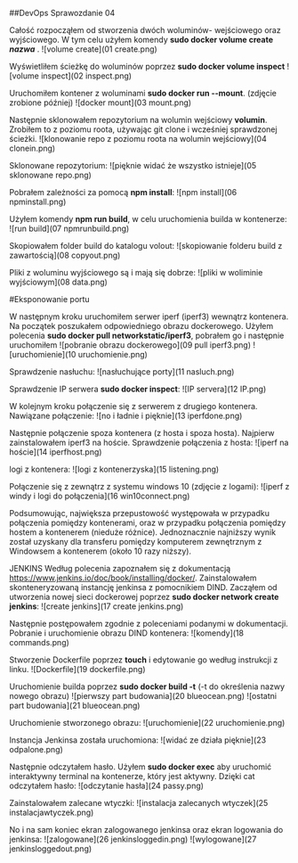 ##DevOps Sprawozdanie 04


Całość rozpocząłem od stworzenia dwóch woluminów- wejściowego oraz wyjściowego. W tym celu użyłem komendy **sudo docker volume create** ***nazwa*** .
![volume create](01 create.png)

Wyświetliłem ścieżkę do woluminów poprzez **sudo docker volume inspect**
![volume inspect](02 inspect.png)

Uruchomiłem kontener z woluminami **sudo docker run --mount**. (zdjęcie zrobione później)
![docker mount](03 mount.png)

Następnie sklonowałem repozytorium na wolumin wejściowy **volumin**. Zrobiłem to z poziomu roota, używając git clone i wcześniej sprawdzonej ścieżki.
![klonowanie repo z poziomu roota na wolumin wejściowy](04 clonein.png)

Sklonowane repozytorium:
![pięknie widać że wszystko istnieje](05 sklonowane repo.png)

Pobrałem zależności za pomocą **npm install**:
![npm install](06 npminstall.png)

Użyłem komendy **npm run build**, w celu uruchomienia builda w kontenerze:
![run build](07 npmrunbuild.png)

Skopiowałem folder build do katalogu volout:
![skopiowanie folderu build z zawartością](08 copyout.png)

Pliki z woluminu wyjściowego są i mają się dobrze:
![pliki w woliminie wyjściowym](08 data.png)

#Eksponowanie portu

W następnym kroku uruchomiłem serwer iperf (iperf3) wewnątrz kontenera. Na początek poszukałem odpowiedniego obrazu dockerowego. Użyłem polecenia **sudo docker pull networkstatic/iperf3**, pobrałem go i następnie uruchomiłem
![pobranie obrazu dockerowego](09 pull iperf3.png)
![uruchomienie](10 uruchomienie.png)

Sprawdzenie nasłuchu:
![nasłuchujące porty](11 nasluch.png)

Sprawdzenie IP serwera **sudo docker inspect**:
![IP servera](12 IP.png)

W kolejnym kroku połączenie się z serwerem z drugiego kontenera. Nawiązane połączenie:
![no i ładnie i pięknie](13 iperfdone.png)

Następnie połączenie spoza kontenera (z hosta i spoza hosta). Najpierw zainstalowałem iperf3 na hoście. Sprawdzenie połączenia z hosta:
![iperf na hoście](14 iperfhost.png)

logi z kontenera:
![logi z kontenerzyska](15 listening.png)

Połączenie się z zewnątrz z systemu windows 10 (zdjęcie z logami):
![iperf z windy i logi do połączenia](16 win10connect.png)

Podsumowując, największa przepustowość występowała w przypadku połączenia pomiędzy kontenerami, oraz w przypadku połączenia pomiędzy hostem a kontenerem (nieduże różnice). Jednoznacznie najniższy wynik został uzyskany dla transferu pomiędzy komputerem zewnętrznym z Windowsem a kontenerem (około 10 razy niższy).

JENKINS
Według polecenia zapoznałem się z dokumentacją https://www.jenkins.io/doc/book/installing/docker/.
Zainstalowałem skonteneryzowaną instancję jenkinsa z pomocnikiem DIND. Zacząłem od utworzenia nowej sieci dockerowej poprzez **sudo docker network create jenkins**:
![create jenkins](17 create jenkins.png)

Następnie postępowałem zgodnie z poleceniami podanymi w dokumentacji. Pobranie i uruchomienie obrazu DIND kontenera:
![komendy](18 commands.png)

Stworzenie Dockerfile poprzez **touch** i edytowanie go według instrukcji z linku. 
![Dockerfile](19 dockerfile.png)

Uruchomienie builda poprzez **sudo docker build -t** (-t do określenia nazwy nowego obrazu)
![pierwszy part budowania](20 blueocean.png)
![ostatni part budowania](21 blueocean.png)

Uruchomienie stworzonego obrazu:
![uruchomienie](22 uruchomienie.png)

Instancja Jenkinsa została uruchomiona:
![widać ze działa pięknie](23 odpalone.png)

Następnie odczytałem hasło. Użyłem **sudo docker exec** aby uruchomić interaktywny terminal na kontenerze, który jest aktywny. Dzięki cat odczytałem hasło:
![odczytanie hasła](24 passy.png)

Zainstalowałem zalecane wtyczki:
![instalacja zalecanych wtyczek](25 instalacjawtyczek.png)

No i na sam koniec ekran zalogowanego jenkinsa oraz ekran logowania do jenkinsa:
![zalogowane](26 jenkinsloggedin.png)
![wylogowane](27 jenkinsloggedout.png)